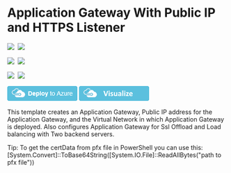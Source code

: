 # Application Gateway With Public IP and HTTPS Listener

<IMG SRC="https://azbotstorage.blob.core.windows.net/badges/101-application-gateway-public-ip-ssl-offload/PublicLastTestDate.svg" />&nbsp;
<IMG SRC="https://azbotstorage.blob.core.windows.net/badges/101-application-gateway-public-ip-ssl-offload/PublicDeployment.svg" />&nbsp;

<IMG SRC="https://azbotstorage.blob.core.windows.net/badges/101-application-gateway-public-ip-ssl-offload/FairfaxLastTestDate.svg" />&nbsp;
<IMG SRC="https://azbotstorage.blob.core.windows.net/badges/101-application-gateway-public-ip-ssl-offload/FairfaxDeployment.svg" />&nbsp;

<IMG SRC="https://azbotstorage.blob.core.windows.net/badges/101-application-gateway-public-ip-ssl-offload/BestPracticeResult.svg" />&nbsp;
<IMG SRC="https://azbotstorage.blob.core.windows.net/badges/101-application-gateway-public-ip-ssl-offload/CredScanResult.svg" />&nbsp;

[![Deploy to Azure](https://raw.githubusercontent.com/Azure/azure-quickstart-templates/master/1-CONTRIBUTION-GUIDE/images/deploytoazure.png)](https://portal.azure.com/#create/Microsoft.Template/uri/https%3A%2F%2Fraw.githubusercontent.com%2FAzure%2Fazure-quickstart-templates%2Fmaster%2F101-application-gateway-public-ip-ssl-offload%2Fazuredeploy.json)
<a href="http://armviz.io/#/?load=https%3A%2F%2Fraw.githubusercontent.com%2FAzure%2Fazure-quickstart-templates%2Fmaster%2F101-application-gateway-public-ip-ssl-offload%2Fazuredeploy.json" target="_blank">
    <img src="https://raw.githubusercontent.com/Azure/azure-quickstart-templates/master/1-CONTRIBUTION-GUIDE/images/visualizebutton.png"/>
</a>

This template creates an Application Gateway, Public IP address for the Application Gateway, and the Virtual Network in which Application Gateway is deployed. Also configures Application Gateway for Ssl Offload and Load balancing with Two backend servers. 

Tip: To get the certData from pfx file in PowerShell you can use this: [System.Convert]::ToBase64String([System.IO.File]::ReadAllBytes("path to pfx file"))
